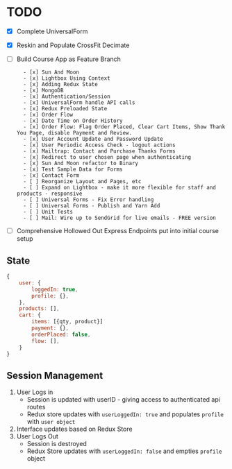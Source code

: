# TODO

- [x] Complete UniversalForm

- [x] Reskin and Populate CrossFit Decimate

- [ ] Build Course App as Feature Branch

        - [x] Sun And Moon
        - [x] Lightbox Using Context
        - [x] Adding Redux State
        - [x] MongoDB
        - [x] Authentication/Session
        - [x] UniversalForm handle API calls
        - [x] Redux Preloaded State
        - [x] Order Flow
        - [x] Date Time on Order History
        - [x] Order Flow: Flag Order Placed, Clear Cart Items, Show Thank You Page, disable Payment and Review.
        - [x] User Account Update and Password Update
        - [x] User Periodic Access Check - logout actions
        - [x] Mailtrap: Contact and Purchase Thanks Forms
        - [x] Redirect to user chosen page when authenticating
        - [x] Sun And Moon refactor to Binary
        - [x] Test Sample Data for Forms
        - [x] Contact Form
        - [ ] Reorganize Layout and Pages, etc
        - [ ] Expand on Lightbox - make it more flexible for staff and products - responsive
        - [ ] Universal Forms - Fix Error handling
        - [ ] Universal Forms - Publish and Yarn Add
        - [ ] Unit Tests
        - [ ] Mail: Wire up to SendGrid for live emails - FREE version

- [ ] Comprehensive Hollowed Out Express Endpoints put into initial course setup


## State

```js
{
    user: {
        loggedIn: true,
        profile: {},
    },
    products: [],
    cart: {
        items: [{qty, product}]
        payment: {},
        orderPlaced: false,
        flow: [],
    }
}

```

## Session Management

1. User Logs in
   * Session is updated with userID - giving access to authenticated api routes
   * Redux store updates with `userLoggedIn: true` and populates `profile` with `user object`
2. Interface updates based on Redux Store
3. User Logs Out
   * Session is destroyed
   * Redux Store updates with `userLoggedIn: false` and empties `profile` object

